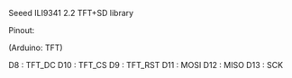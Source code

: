 Seeed ILI9341 2.2 TFT+SD library

Pinout:

(Arduino: TFT)

D8  : TFT_DC 
D10 : TFT_CS 
D9  : TFT_RST
D11 : MOSI
D12 : MISO
D13 : SCK
